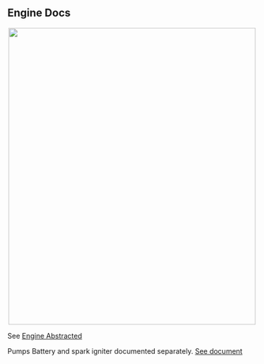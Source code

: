 ## Engine Docs

<p align = "center">
<img src = "https://github.com/nyameaama/Converse-Engine/blob/master/docs/assets/Diagram%201.png" width = "500" height = "600"/>
</p>

See [Engine Abstracted](https://github.com/nyameaama/Converse-Engine/blob/master/docs/Engine%20Abstracted.pdf)

Pumps Battery and spark igniter documented separately. [See document]()